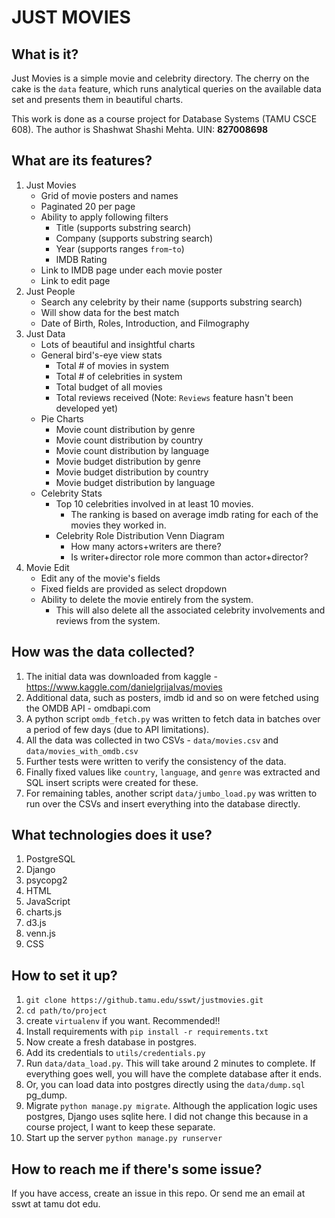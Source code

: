 
# JUST MOVIES

## What is it?

Just Movies is a simple movie and celebrity directory. The cherry on the cake is the `data` feature, which runs analytical queries on the available data set and presents them in beautiful charts.

This work is done as a course project for Database Systems (TAMU CSCE 608). The author is Shashwat Shashi Mehta. UIN: **827008698**

## What are its features?
 1. Just Movies
	- Grid of movie posters and names
	- Paginated 20 per page
	- Ability to apply following filters
		- Title (supports substring search)
		- Company (supports substring search)
		- Year (supports ranges `from`-`to`)
		- IMDB Rating
	- Link to IMDB page under each movie poster
	- Link to edit page
 2. Just People
	- Search any celebrity by their name (supports substring search)
	- Will show data for the best match
	- Date of Birth, Roles, Introduction, and Filmography
 3. Just Data
	- Lots of beautiful and insightful charts
	- General bird's-eye view stats
		- Total # of movies in system
		- Total # of celebrities in system
		- Total budget of all movies
		- Total reviews received (Note: `Reviews` feature hasn't been developed yet)
	- Pie Charts
		- Movie count distribution by genre
		- Movie count distribution by country
		- Movie count distribution by language
		- Movie budget distribution by genre
		- Movie budget distribution by country
		- Movie budget distribution by language
	- Celebrity Stats
		- Top 10 celebrities involved in at least 10 movies.
			- The ranking is based on average imdb rating for each of the movies they worked in.
		- Celebrity Role Distribution Venn Diagram
			- How many actors+writers are there?
			- Is writer+director role more common than actor+director?
 4. Movie Edit
	- Edit any of the movie's fields
	- Fixed fields are provided as select dropdown
	- Ability to delete the movie entirely from the system.
		- This will also delete all the associated celebrity involvements and reviews from the system.
## How was the data collected?
 1. The initial data was downloaded from kaggle - https://www.kaggle.com/danielgrijalvas/movies
 2. Additional data, such as posters, imdb id and so on were fetched using the OMDB API - omdbapi.com
 3. A python script `omdb_fetch.py` was written to fetch data in batches over a period of few days (due to API limitations).
 4. All the data was collected in two CSVs - `data/movies.csv` and `data/movies_with_omdb.csv`
 5. Further tests were written to verify the consistency of the data.
 6. Finally fixed values like `country`, `language`, and `genre` was extracted and SQL insert scripts were created for these.
 7. For remaining tables, another script `data/jumbo_load.py` was written to  run over the CSVs and insert everything into the database directly.
## What technologies does it use?
 1. PostgreSQL
 2. Django
 3. psycopg2
 4. HTML
 5. JavaScript
 6. charts.js
 7. d3.js
 8. venn.js
 9. CSS
## How to set it up?
1. `git clone https://github.tamu.edu/sswt/justmovies.git`
2. `cd path/to/project`
3. create `virtualenv` if you want. Recommended!!
4. Install requirements with `pip install -r requirements.txt`
5. Now create a fresh database in postgres.
6. Add its credentials to `utils/credentials.py`
7. Run `data/data_load.py`. This will take around 2 minutes to complete. If everything goes well, you will have the complete database after it ends.
8. Or, you can load data into postgres directly using the `data/dump.sql` pg_dump.
9. Migrate `python manage.py migrate`. Although the application logic uses postgres, Django uses sqlite here. I did not change this because in a course project, I want to keep these separate.
10. Start up the server `python manage.py runserver`

## How to reach me if there's some issue?
If you have access, create an issue in this repo.
Or send me an email at sswt at tamu dot edu.